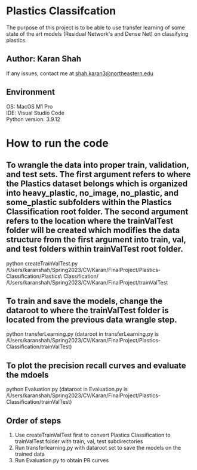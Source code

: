 # Plastics Classifcation

The purpose of this project is to be able to use transfer learning of some state of the art models (Residual Network's and Dense Net) on classifying plastics.

## Author: Karan Shah

If any issues, contact me at shah.karan3@northeastern.edu 

## Environment  
OS: MacOS M1 Pro  
IDE: Visual Studio Code  
Python version: 3.9.12  

# How to run the code

## To wrangle the data into proper train, validation, and test sets. The first argument refers to where the Plastics dataset belongs which is organized into heavy_plastic, no_image, no_plastic, and some_plastic subfolders within the Plastics Classification root folder. The second argument refers to the location where the trainValTest folder will be created which modifies the data structure from the first argument into train, val, and test folders within trainValTest root folder.    
python createTrainValTest.py /Users/karanshah/Spring2023/CV/Karan/FinalProject/Plastics-Classification/Plastics\ Classification/ /Users/karanshah/Spring2023/CV/Karan/FinalProject/trainValTest

## To train and save the models, change the dataroot to where the trainValTest folder is located from the previous data wrangle step.   
python transferLearning.py (dataroot in transferLearning.py is /Users/karanshah/Spring2023/CV/Karan/FinalProject/Plastics-Classification/trainValTest)

## To plot the precision recall curves and evaluate the mdoels
python Evaluation.py (dataroot in Evaluation.py is /Users/karanshah/Spring2023/CV/Karan/FinalProject/Plastics-Classification/trainValTest)

## Order of steps
1. Use createTrainValTest first to convert Plastics Classification to trainValTest folder with train, val, test subdirectories
2. Run transferlearning.py with dataroot set to save the models on the trained data
3. Run Evaluation.py to obtain PR curves

